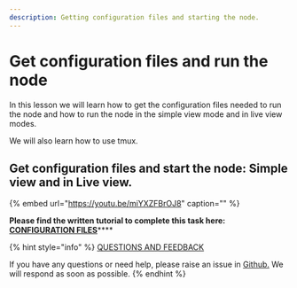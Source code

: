 ```yaml
---
description: Getting configuration files and starting the node.
---
```


# Get configuration files and run the node

In this lesson we will learn how to get the configuration files needed to run the node and how to run the node in the simple view mode and in live view modes.

We will also learn how to use tmux.

## Get configuration files and start the node:  Simple view and in Live view.

{% embed url="https://youtu.be/miYXZFBrOJ8" caption="" %}

**Please find the written tutorial to complete this task here:** [**CONFIGURATION FILES**](../stake-pool-guide/getting-started/getconfigfiles_and_connect.md)\*\*\*\*

{% hint style="info" %}
[QUESTIONS AND FEEDBACK](https://github.com/carloslodelar/SPO/issues)

If you have any questions or need help, please raise an issue in [Github.](https://github.com/cardano-foundation/stake-pool-school-handbook/issues) We will respond as soon as possible.
{% endhint %}

